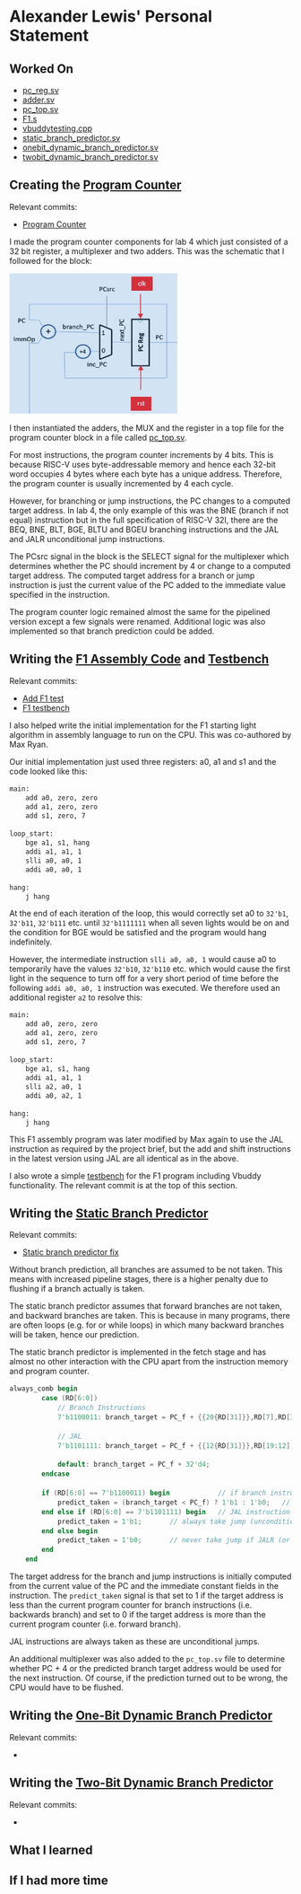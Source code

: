 # Alexander Lewis' Personal Statement

## Worked On
* [pc_reg.sv](https://github.com/maxryan4/RISC-V-T7/blob/main/rtl/single-cycle/pc_reg.sv)
* [adder.sv](https://github.com/maxryan4/RISC-V-T7/blob/main/rtl/single-cycle/adder.sv)
* [pc_top.sv](https://github.com/maxryan4/RISC-V-T7/blob/main/rtl/single-cycle/pc_top.sv)
* [F1.s](https://github.com/maxryan4/RISC-V-T7/blob/main/tb/asm/singlecycle/F1.S)
* [vbuddytesting.cpp](https://github.com/maxryan4/RISC-V-T7/blob/F1/tb/tests/vbuddytesting.cpp)
* [static_branch_predictor.sv](https://github.com/maxryan4/RISC-V-T7/blob/main/rtl/pipelined-plus-cache/static_branch_predictor.sv)
* [onebit_dynamic_branch_predictor.sv](https://github.com/maxryan4/RISC-V-T7/blob/main/rtl/pipelined-plus-cache/onebit_dynamic_branch_predictor.sv)
* [twobit_dynamic_branch_predictor.sv](https://github.com/maxryan4/RISC-V-T7/blob/main/rtl/pipelined-plus-cache/twobit_dynamic_branch_predictor.sv)



## Creating the [Program Counter](https://github.com/maxryan4/RISC-V-T7/blob/main/rtl/single-cycle/pc_top.sv)

Relevant commits:
* [Program Counter](https://github.com/maxryan4/RISC-V-T7/commit/4510ebb31ba23ddbe547dc829a456922f848d8f9#diff-a84ae2422af29ec54b49ab60bde228049231ad78d4fdcfffb583808697a55ecdR9)

I made the program counter components for lab 4 which just consisted of a 32 bit register, a multiplexer and two adders. This was the schematic that I followed for the block:

<img src="images/pc.png" width=300 height=250>

I then instantiated the adders, the MUX and the register in a top file for the program counter block in a file called [pc_top.sv](https://github.com/maxryan4/RISC-V-T7/blob/main/rtl/single-cycle/pc_top.sv).

For most instructions, the program counter increments by 4 bits. This is because RISC-V uses byte-addressable memory and hence each 32-bit word occupies 4 bytes where each byte has a unique address. Therefore, the program counter is usually incremented by 4 each cycle.

However, for branching or jump instructions, the PC changes to a computed target address. In lab 4, the only example of this was the BNE (branch if not equal) instruction but in the full specification of RISC-V 32I, there are the BEQ, BNE, BLT, BGE, BLTU and BGEU branching instructions and the JAL and JALR unconditional jump instructions.

The PCsrc signal in the block is the SELECT signal for the multiplexer which determines whether the PC should increment by 4 or change to a computed target address. The computed target address for a branch or jump instruction is just the current value of the PC added to the immediate value specified in the instruction.

The program counter logic remained almost the same for the pipelined version except a few signals were renamed. Additional logic was also implemented so that branch prediction could be added.

## Writing the [F1 Assembly Code]() and [Testbench]()

Relevant commits:
* [Add F1 test](https://github.com/maxryan4/RISC-V-T7/commit/ff76ae8fc893668e981b1b32b656944c87571cce#diff-25fb594f710cfe75ba264b9f7918b75b62dc4b911ea8c01fb9760e1d64e29dbaR6)
* [F1 testbench](https://github.com/maxryan4/RISC-V-T7/commit/3b946545ef45967807194db8e88d060dc97660a1)

I also helped write the initial implementation for the F1 starting light algorithm in assembly language to run on the CPU. This was co-authored by Max Ryan.

Our initial implementation just used three registers: a0, a1 and s1 and the code looked like this:
```assembly
main:
    add a0, zero, zero
    add a1, zero, zero
    add s1, zero, 7

loop_start:
    bge a1, s1, hang
    addi a1, a1, 1
    slli a0, a0, 1
    addi a0, a0, 1

hang:
    j hang
```
At the end of each iteration of the loop, this would correctly set a0 to `32'b1`, `32'b11`, `32'b111` etc. until `32'b1111111` when all seven lights would be on and the condition for BGE would be satisfied and the program would hang indefinitely.

However, the intermediate instruction `slli a0, a0, 1` would cause a0 to temporarily have the values `32'b10`, `32'b110` etc. which would cause the first light in the sequence to turn off for a very short period of time before the following `addi a0, a0, 1` instruction was executed. We therefore used an additional register `a2` to resolve this:

```assembly
main:
    add a0, zero, zero
    add a1, zero, zero
    add s1, zero, 7

loop_start:
    bge a1, s1, hang
    addi a1, a1, 1
    slli a2, a0, 1
    addi a0, a2, 1

hang:
    j hang
```

This F1 assembly program was later modified by Max again to use the JAL instruction as required by the project brief, but the add and shift instructions in the latest version using JAL are all identical as in the above.

I also wrote a simple [testbench](https://github.com/maxryan4/RISC-V-T7/blob/F1/tb/tests/vbuddytesting.cpp) for the F1 program including Vbuddy functionality. The relevant commit is at the top of this section.


## Writing the [Static Branch Predictor](https://github.com/maxryan4/RISC-V-T7/blob/main/rtl/pipelined-plus-cache/static_branch_predictor.sv)

Relevant commits:
* [Static branch predictor fix]()

Without branch prediction, all branches are assumed to be not taken. This means with increased pipeline stages, there is a higher penalty due to flushing if a branch actually is taken. 

The static branch predictor assumes that forward branches are not taken, and backward branches are taken. This is because in many programs, there are often loops (e.g. for or while loops) in which many backward branches will be taken, hence our prediction.

The static branch predictor is implemented in the fetch stage and has almost no other interaction with the CPU apart from the instruction memory and program counter.

```verilog
always_comb begin
        case (RD[6:0])
            // Branch Instructions
            7'b1100011: branch_target = PC_f + {{20{RD[31]}},RD[7],RD[30:25],RD[11:8],1'b0};
            
            // JAL
            7'b1101111: branch_target = PC_f + {{12{RD[31]}},RD[19:12],RD[20],RD[30:21],1'b0};

            default: branch_target = PC_f + 32'd4;
        endcase
        
        if (RD[6:0] == 7'b1100011) begin            // if branch instruction
            predict_taken = (branch_target < PC_f) ? 1'b1 : 1'b0;   // only take jump if backwards branch
        end else if (RD[6:0] == 7'b1101111) begin   // JAL instruction
            predict_taken = 1'b1;       // always take jump (unconditional)
        end else begin
            predict_taken = 1'b0;       // never take jump if JALR (or any other instruction)
        end
    end
```
The target address for the branch and jump instructions is initially computed from the current value of the PC and the immediate constant fields in the instruction. The `predict_taken` signal is that set to 1 if the target address is less than the current program counter for branch instructions (i.e. backwards branch) and set to 0 if the target address is more than the current program counter (i.e. forward branch).

JAL instructions are always taken as these are unconditional jumps.

An additional multiplexer was also added to the `pc_top.sv` file to determine whether PC + 4 or the predicted branch target address would be used for the next instruction. Of course, if the prediction turned out to be wrong, the CPU would have to be flushed.

## Writing the [One-Bit Dynamic Branch Predictor]()

Relevant commits:
* []()



## Writing the [Two-Bit Dynamic Branch Predictor]()

Relevant commits:
* []()


## What I learned


## If I had more time
